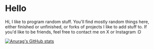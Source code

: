 # Hello
Hi, I like to program random stuff. You'll find mostly random things here, either finished or unfinished, or forks of projects I like to add stuff to. If you'd like to be friends, feel free to contact me on X or Instagram :D


[![Anurag's GitHub stats](https://github-readme-stats.vercel.app/api?username=anuraghazra)](https://github.com/anuraghazra/github-readme-stats)
